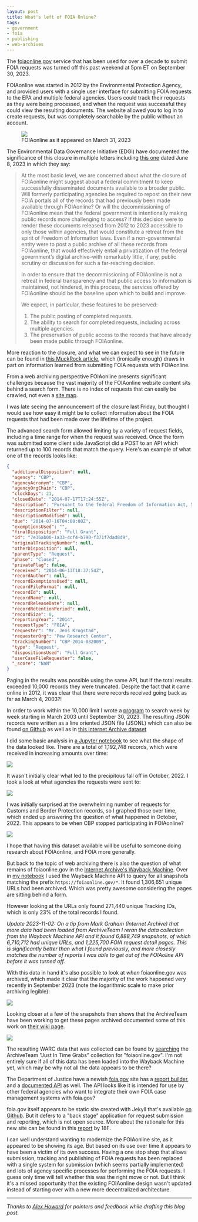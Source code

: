 ```yaml
---
layout: post
title: What's left of FOIA Online?
tags:
- government
- foia
- publishing
- web-archives
---
```


The [foiaonline.gov](https://foiaonline.gov) service that has been used for over a decade to submit FOIA requests was turned off this past weekend at 5pm ET on September 30, 2023.

FOIAonline was started in 2012 by the Environmental Protection Agency, and provided users with a single user interface for submitting FOIA requests to the EPA and multiple federal agencies. Users could track their requests as they were being processed, and when the request was successful they could view the resulting documents. The website allowed you to log in to create requests, but was completely searchable by the public without an account.

<figure>
  <a href="https://web.archive.org/web/20230331125350/https://foiaonline.gov/foiaonline/action/public/home"><img class="img-fluid" src="/images/foia-online-home.png"></a>
  <figcaption>FOIAonline as it appeared on March 31, 2023</figcaption>
</figure>

The Environmental Data Governance Initiative (EDGI) have documented the significance of this closure in multiple letters including [this one](https://envirodatagov.org/wp-content/uploads/2023/09/EDGI_Comment_FOIA_Advisory_Committee_2023-06-08.pdf) dated June 8, 2023 in which they say:

> At the most basic level, we are concerned about what the closure of FOIAonline might suggest
about a federal commitment to keep successfully disseminated documents available to a
broader public. Will formerly participating agencies be required to repost on their new FOIA
portals all of the records that had previously been made available through FOIAonline? Or will
the decommissioning of FOIAonline mean that the federal government is intentionally making
public records more challenging to access? If this decision were to render these documents
released from 2012 to 2023 accessible to only those within agencies, that would constitute a
retreat from the spirit of Freedom of Information laws. Even if a non-governmental entity were to
post a public archive of all these records from FOIAonline, that would effectively entail a
privatization of the federal government’s digital archive–with remarkably little, if any, public
scrutiny or discussion for such a far-reaching decision.
>
> In order to ensure that the decommissioning of FOIAonline is not a retreat in federal
transparency and that public access to information is maintained, not hindered, in this process,
the services offered by FOIAonline should be the baseline upon which to build and improve.
>
> We expect, in particular, these features to be preserved:
> 
> 1. The public posting of completed requests.  
> 2. The ability to search for completed requests, including across multiple agencies.  
> 3. The preservation of public access to the records that have already been made public through FOIAonline.  

More reaction to the closure, and what we can expect to see in the future can be found in [this MuckRock article](https://www.muckrock.com/news/archives/2023/sep/26/foiaonline-shutting-down/), which (ironically enough) draws in part on information learned from submitting FOIA requests with FOIAonline.

From a web archiving perspective FOIAonline presents significant challenges because the vast majority of the FOIAonline website content sits behind a search form. There is no index of requests that can easily be crawled, not even a [site map](https://en.wikipedia.org/wiki/Site_map).

I was late seeing the announcement of the closure last Friday, but thought I would see how easy it might be to collect information about the FOIA requests that had been made over the lifetime of the project.

The advanced search form allowed limiting by a variety of request fields, including a time range for when the request was received. Once the form was submitted some client side JavaScript did a POST to an API which returned up to 100 records that match the query. Here's an example of what one of the records looks like:

```json
{
  "additionalDisposition": null,
  "agency": "CBP",
  "agencyAcronym": "CBP",
  "agencyOrgChain": "CBP",
  "clockDays": 21,
  "closedDate": "2014-07-17T17:24:55Z",
  "description": "Pursuant to the federal Freedom of Information Act, 5 U.S.C. § 552, I request the following data for all alien children apprehended by U.S. Customs and Border Protection at the Southwest Border in fiscal years 2013 and 2014. (Fiscal year 2014 would be from Oct. 1, 2013 through May 31, 2014.):   -Age  -Gender  -Country of origin  -Border Patrol sector of apprehension (i.e. apprehended in the Rio Grande Sector)  -Accompanied status (i.e. whether or not the child was accompanied by a parent or guardian)  -Case status (i.e. removed, placed in removal proceedings, etc.)    For unaccompanied alien children apprehended by U.S. Customs and Border Protection at the Southwest Border over the same time period (FY 2013 and FY 2014, through May 31, 2014), I request the following:   -Whether the apprehended child was released to family located in the U.S.  -Whether the apprehended child is suspected to be a human trafficking victim.    I would like to receive the information in an electronic format.    If my request is denied in whole or part, I ask that you justify all deletions by reference to specific exemptions of the act. I will also expect you to release all segregable portions of otherwise exempt material.    As I am making this request as a journalist and this information is of timely value, I would appreciate your communicating with me by telephone or email, rather than by mail, if you have questions regarding this request.    I look forward to your response within the 20 working days, as outlined by the statute.",
  "descriptionFilter": null,
  "descriptionModified": null,
  "due": "2014-07-16T04:00:00Z",
  "exemptionsUsed": "",
  "finalDisposition": "Full Grant",
  "id": "7e36ab00-1a33-4cf4-b790-f371f7dad8d9",
  "originalTrackingNumber": null,
  "otherDisposition": null,
  "parentType": "Request",
  "phase": "Closed",
  "privateFlag": false,
  "received": "2014-06-13T18:37:54Z",
  "recordAuthor": null,
  "recordExemptionsUsed": null,
  "recordFileFormat": null,
  "recordId": null,
  "recordName": null,
  "recordReleaseDate": null,
  "recordRetentionPeriod": null,
  "recordSize": 0,
  "reportingYear": "2014",
  "requestType": "FOIA",
  "requester": "Mr. Jens Krogstad",
  "requesterOrg": "Pew Research Center",
  "trackingNumber": "CBP-2014-032009",
  "type": "Request",
  "dispositionsUsed": "Full Grant",
  "userCaseFileRequester": false,
  "_score": "NaN"
}
```

Paging in the results was possible using the same API, but if the total results exceeded 10,000 records they were truncated. Despite the fact that it came online in 2012, it was clear that there were records received going back as far as March 4, 2003?!

In order to work within the 10,000 limit I wrote a [program](https://github.com/edsu/foiaonline/blob/main/pull.py) to search week by week starting in March 2003 until September 30, 2023. The resulting JSON records were written as a line oriented JSON file (JSONL) which can also be found [on Github](https://github.com/edsu/foiaonline/) as well as in [this Internet Archive dataset](https://archive.org/details/foia-online-requests)

I did some basic analysis in [a Jupyter notebook](https://github.com/edsu/foiaonline/blob/main/Notebook.ipynb) to see what the shape of the data looked like. There are a total of 1,192,748 records, which were received in increasing amounts over time:

<a href="/images/foia-online-requests.png"><img class="img-fluid" src="/images/foia-online-requests.png"></a>

It wasn't initially clear what led to the precipitous fall off in October, 2022. I took a look at what agencies the requests were sent to:

<a href="/images/foia-online-agencies.png"><img class="img-fluid" src="/images/foia-online-agencies.png"></a>

I was initially surprised at the overwhelming number of requests for Customs and Border Protection records, so I graphed those over time, which ended up answering the question of what happened in October, 2022. This appears to be when CBP stopped participating in FOIAonline?

<a href="/images/foia-online-cbp.png"><img class="img-fluid" src="/images/foia-online-cbp.png"></a>

I hope that having this dataset available will be useful to someone doing research about FOIAonline, and FOIA more generally.

But back to the topic of web archiving there is also the question of what remains of foiaonline.gov in the [Internet Archive's Wayback Machine](https://web.archive.org). Over in [my notebook](https://github.com/edsu/foiaonline/blob/main/Notebook.ipynb) I used the Wayback Machine API to query for all snapshots matching the prefix `https://foiaonline.gov/*`. It found 1,306,651 unique URLs had been archived. Which was pretty awesome considering the pages are sitting behind a form. 

However looking at the URLs only found 271,440 unique Tracking IDs, which is only 23% of the total records I found.

*Update 2023-11-02: On a tip from Mark Graham (Internet Archive) that more data had been loaded from ArchiveTeam I reran the data collection from the Wayback Machine API and it found 6,888,749 snapshots, of which 6,710,712 had unique URLs, and 1,225,700 FOIA request detail pages. This is significantly better than what I found previously, and more closesly matches the number of reports I was able to get out of the FOIAoline API before it was turned off.*

With this data in hand it's also possible to look at *when* foiaonline.gov was archived, which made it clear that the majority of the work happened very recently in September 2023 (note the logarithmic scale to make prior archiving legible):

<a href="/images/foia-online-archiveteam.png"><img class="img-fluid" src="/images/foia-online-archiveteam.png"></a>

Looking closer at a few of the snapshots then shows that the ArchiveTeam have been working to get these pages archived documented some of this work on [their wiki page](https://wiki.archiveteam.org/index.php/FOIAonline).

<a href="/images/foia-online-wayback.png"><img class="img-fluid" src="/images/foia-online-wayback.png"></a>

The resulting WARC data that was collected can be found by [searching](https://archive.org/details/archiveteam-fire?query=foiaonline.gov) the ArchiveTeam "Just In Time Grabs" collection for "foiaonline.gov". I'm not entirely sure if all of this data has been loaded into the Wayback Machine yet, which may be why not all the data appears to be there?

The Department of Justice have a newish [foia.gov](https://foia.gov) site has a [report builder](https://www.foia.gov/data.html), and a [documented API](https://www.foia.gov/developer/agency-api/) as well. The API looks like it is intended for use by other federal agencies who want to integrate their own FOIA case management systems with foia.gov?

foia.gov itself appears to be static site created with Jekyll that's available [on Github](https://github.com/usdoj/foia.gov). But it defers to a "back stage" application for request submission and reporting, which is not open source. More about the rationale for this new site can be found in this [report](https://github.com/18F/foia-recommendations/blob/master/recommendations.md) by 18F.

I can well understand wanting to modernize the FOIAonline site, as it appeared to be showing its age. But based on its use over time it appears to have been a victim of its own success. Having a one stop shop that allows submission, tracking and publishing of FOIA requests has been replaced with a single system for submission (which seems partially implemented) and lots of agency specific processes for performing the FOIA requests. I guess only time will tell whether this was the right move or not. But I think it's a missed opportunity that the existing FOIAonline design wasn't updated instead of starting over with a new more decentralized architecture.

---

*Thanks to [Alex Howard](https://mastodon.social/@digiphile) for pointers and feedback while drafting this blog post.*
